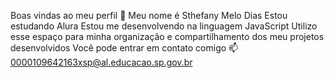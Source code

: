 Boas vindas ao meu perfil 💙
Meu nome é Sthefany Melo Dias
Estou estudando Alura
Estou me desenvolvendo na linguagem JavaScript
Utilizo esse espaço para minha organização e compartilhamento dos meu projetos desenvolvidos
Você pode entrar em contato comigo 📫
0000109642163xsp@al.educacao.sp.gov.br
